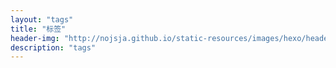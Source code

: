 ```yaml
---
layout: "tags"
title: "标签"
header-img: "http://nojsja.github.io/static-resources/images/hexo/header_img/tag-bg.jpg"
description: "tags"
---
```

